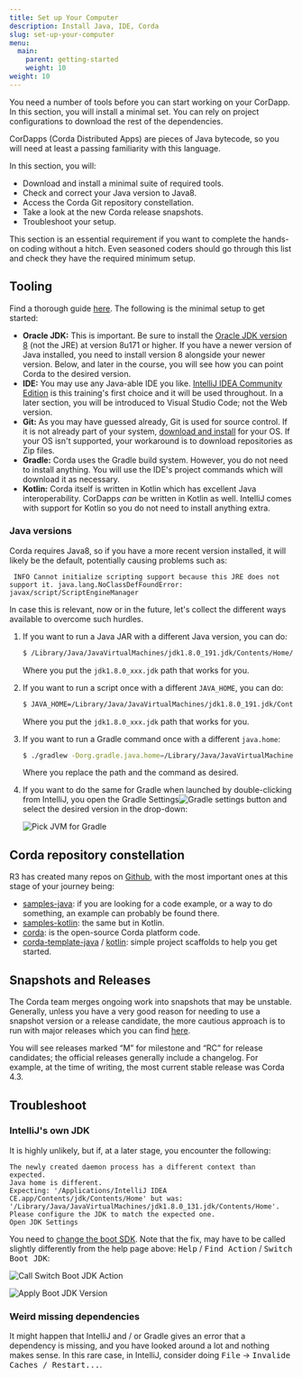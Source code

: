 ```yaml
---
title: Set up Your Computer
description: Install Java, IDE, Corda
slug: set-up-your-computer
menu:
  main:
    parent: getting-started
    weight: 10  
weight: 10
---
```



You need a number of tools before you can start working on your CorDapp. In this section, you will install a minimal set. You can rely on project configurations to download the rest of the dependencies.

CorDapps (Corda Distributed Apps) are pieces of Java bytecode, so you will need at least a passing familiarity with this language.

In this section, you will:

- Download and install a minimal suite of required tools.
- Check and correct your Java version to Java8.
- Access the Corda Git repository constellation.
- Take a look at the new Corda release snapshots.
- Troubleshoot your setup.

This section is an essential requirement if you want to complete the hands-on coding without a hitch. Even seasoned coders should go through this list and check they have the required minimum setup.

## Tooling

Find a thorough guide [here](https://docs.r3.com/en/platform/corda/4.8/open-source/getting-set-up.html). The following is the minimal setup to get started:

- **Oracle JDK:** This is important. Be sure to install the [Oracle JDK version 8](https://www.oracle.com/java/technologies/javase/javase-jdk8-downloads.html) (not the JRE) at version 8u171 or higher. If you have a newer version of Java installed, you need to install version 8 alongside your newer version. Below, and later in the course, you will see how you can point Corda to the desired version.
- **IDE:** You may use any Java-able IDE you like. [IntelliJ IDEA Community Edition](https://www.jetbrains.com/idea/download/#section=mac) is this training's first choice and it will be used throughout. In a later section, you will be introduced to Visual Studio Code; not the Web version.
- **Git:** As you may have guessed already, Git is used for source control. If it is not already part of your system, [download and install](https://git-scm.com/downloads) for your OS. If your OS isn't supported, your workaround is to download repositories as Zip files.
- **Gradle:** Corda uses the Gradle build system. However, you do not need to install anything. You will use the IDE's project commands which will download it as necessary.
- **Kotlin:** Corda itself is written in Kotlin which has excellent Java interoperability. CorDapps _can_ be written in Kotlin as well. IntelliJ comes with support for Kotlin so you do not need to install anything extra.

### Java versions

Corda requires Java8, so if you have a more recent version installed, it will likely be the default, potentially causing problems such as:

```
 INFO Cannot initialize scripting support because this JRE does not support it. java.lang.NoClassDefFoundError: javax/script/ScriptEngineManager
```
In case this is relevant, now or in the future, let's collect the different ways available to overcome such hurdles.

1. If you want to run a Java JAR with a different Java version, you can do:

    ```bash
    $ /Library/Java/JavaVirtualMachines/jdk1.8.0_191.jdk/Contents/Home/bin/java -jar corda.jar
    ```
    Where you put the `jdk1.8.0_xxx.jdk` path that works for you.
2. If you want to run a script once with a different `JAVA_HOME`, you can do:

    ```bash
    $ JAVA_HOME=/Library/Java/JavaVirtualMachines/jdk1.8.0_191.jdk/Contents/Home YOUR_SCRIPT
    ```
    Where you put the `jdk1.8.0_xxx.jdk` path that works for you.
3. If you want to run a Gradle command once with a different `java.home`:

    ```bash
    $ ./gradlew -Dorg.gradle.java.home=/Library/Java/JavaVirtualMachines/jdk1.8.0_191.jdk/Contents/Home build
    ```
    Where you replace the path and the command as desired.
4. If you want to do the same for Gradle when launched by double-clicking from IntelliJ, you open the Gradle Settings![Gradle settings button](/getting-started/gradle_settings_button.png) and select the desired version in the drop-down:

    ![Pick JVM for Gradle](/getting-started/pick_jvm_for_gradle.png)

## Corda repository constellation

R3 has created many repos on [Github](https://github.com/corda), with the most important ones at this stage of your journey being:

- [samples-java](https://github.com/corda/samples-java): if you are looking for a code example, or a way to do something, an example can probably be found there.
- [samples-kotlin](https://github.com/corda/samples-kotlin): the same but in Kotlin.
- [corda](https://github.com/corda/corda/): is the open-source Corda platform code.
- [corda-template-java](https://github.com/corda/cordapp-template-java) / [kotlin](https://github.com/corda/cordapp-template-kotlin): simple project scaffolds to help you get started.

## Snapshots and Releases

The Corda team merges ongoing work into snapshots that may be unstable. Generally, unless you have a very good reason for needing to use a snapshot version or a release candidate, the more cautious approach is to run with major releases which you can find [here](https://github.com/corda/corda/releases).

You will see releases marked “M” for milestone and “RC” for release candidates; the official releases generally include a changelog. For example, at the time of writing, the most current stable release was Corda 4.3.

## Troubleshoot

### IntelliJ's own JDK

It is highly unlikely, but if, at a later stage, you encounter the following:

```
The newly created daemon process has a different context than expected.
Java home is different.
Expecting: '/Applications/IntelliJ IDEA CE.app/Contents/jdk/Contents/Home' but was: '/Library/Java/JavaVirtualMachines/jdk1.8.0_131.jdk/Contents/Home'.
Please configure the JDK to match the expected one.
Open JDK Settings
```
You need to [change the boot SDK](https://intellij-support.jetbrains.com/hc/en-us/articles/206544879-Selecting-the-JDK-version-the-IDE-will-run-under). Note that the fix, may have to be called slightly differently from the help page above: <kbd>Help</kbd> / <kbd>Find Action</kbd> / <kbd>Switch Boot JDK</kbd>:

![Call Switch Boot JDK Action](/getting-started/switch_boot_jdk_1.png)

![Apply Boot JDK Version](/getting-started/switch_boot_jdk_2.png)

### Weird missing dependencies

It might happen that IntelliJ and&nbsp;/ or Gradle gives an error that a dependency is missing, and you have looked around a lot and nothing makes sense. In this rare case, in IntelliJ, consider doing <kbd>File</kbd> -> <kbd>Invalide Caches / Restart...</kbd>.

